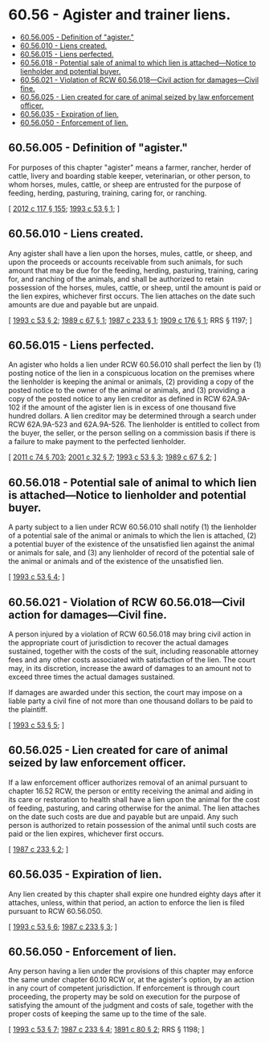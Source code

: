 # 60.56 - Agister and trainer liens.
* [60.56.005 - Definition of "agister."](#6056005---definition-of-agister)
* [60.56.010 - Liens created.](#6056010---liens-created)
* [60.56.015 - Liens perfected.](#6056015---liens-perfected)
* [60.56.018 - Potential sale of animal to which lien is attached—Notice to lienholder and potential buyer.](#6056018---potential-sale-of-animal-to-which-lien-is-attachednotice-to-lienholder-and-potential-buyer)
* [60.56.021 - Violation of RCW  60.56.018—Civil action for damages—Civil fine.](#6056021---violation-of-rcw--6056018civil-action-for-damagescivil-fine)
* [60.56.025 - Lien created for care of animal seized by law enforcement officer.](#6056025---lien-created-for-care-of-animal-seized-by-law-enforcement-officer)
* [60.56.035 - Expiration of lien.](#6056035---expiration-of-lien)
* [60.56.050 - Enforcement of lien.](#6056050---enforcement-of-lien)
## 60.56.005 - Definition of "agister."
For purposes of this chapter "agister" means a farmer, rancher, herder of cattle, livery and boarding stable keeper, veterinarian, or other person, to whom horses, mules, cattle, or sheep are entrusted for the purpose of feeding, herding, pasturing, training, caring for, or ranching.

\[ [2012 c 117 § 155](https://lawfilesext.leg.wa.gov/biennium/2011-12/Pdf/Bills/Session%20Laws/Senate/6095.SL.pdf?cite=2012%20c%20117%20§%20155); [1993 c 53 § 1](https://lawfilesext.leg.wa.gov/biennium/1993-94/Pdf/Bills/Session%20Laws/Senate/5487-S.SL.pdf?cite=1993%20c%2053%20§%201); \]

## 60.56.010 - Liens created.
Any agister shall have a lien upon the horses, mules, cattle, or sheep, and upon the proceeds or accounts receivable from such animals, for such amount that may be due for the feeding, herding, pasturing, training, caring for, and ranching of the animals, and shall be authorized to retain possession of the horses, mules, cattle, or sheep, until the amount is paid or the lien expires, whichever first occurs. The lien attaches on the date such amounts are due and payable but are unpaid.

\[ [1993 c 53 § 2](https://lawfilesext.leg.wa.gov/biennium/1993-94/Pdf/Bills/Session%20Laws/Senate/5487-S.SL.pdf?cite=1993%20c%2053%20§%202); [1989 c 67 § 1](https://leg.wa.gov/CodeReviser/documents/sessionlaw/1989c67.pdf?cite=1989%20c%2067%20§%201); [1987 c 233 § 1](https://leg.wa.gov/CodeReviser/documents/sessionlaw/1987c233.pdf?cite=1987%20c%20233%20§%201); [1909 c 176 § 1](https://leg.wa.gov/CodeReviser/documents/sessionlaw/1909c176.pdf?cite=1909%20c%20176%20§%201); RRS § 1197; \]

## 60.56.015 - Liens perfected.
An agister who holds a lien under RCW 60.56.010 shall perfect the lien by (1) posting notice of the lien in a conspicuous location on the premises where the lienholder is keeping the animal or animals, (2) providing a copy of the posted notice to the owner of the animal or animals, and (3) providing a copy of the posted notice to any lien creditor as defined in RCW 62A.9A-102 if the amount of the agister lien is in excess of one thousand five hundred dollars. A lien creditor may be determined through a search under RCW 62A.9A-523 and 62A.9A-526. The lienholder is entitled to collect from the buyer, the seller, or the person selling on a commission basis if there is a failure to make payment to the perfected lienholder.

\[ [2011 c 74 § 703](https://lawfilesext.leg.wa.gov/biennium/2011-12/Pdf/Bills/Session%20Laws/House/1492-S.SL.pdf?cite=2011%20c%2074%20§%20703); [2001 c 32 § 7](https://lawfilesext.leg.wa.gov/biennium/2001-02/Pdf/Bills/Session%20Laws/Senate/5053.SL.pdf?cite=2001%20c%2032%20§%207); [1993 c 53 § 3](https://lawfilesext.leg.wa.gov/biennium/1993-94/Pdf/Bills/Session%20Laws/Senate/5487-S.SL.pdf?cite=1993%20c%2053%20§%203); [1989 c 67 § 2](https://leg.wa.gov/CodeReviser/documents/sessionlaw/1989c67.pdf?cite=1989%20c%2067%20§%202); \]

## 60.56.018 - Potential sale of animal to which lien is attached—Notice to lienholder and potential buyer.
A party subject to a lien under RCW 60.56.010 shall notify (1) the lienholder of a potential sale of the animal or animals to which the lien is attached, (2) a potential buyer of the existence of the unsatisfied lien against the animal or animals for sale, and (3) any lienholder of record of the potential sale of the animal or animals and of the existence of the unsatisfied lien.

\[ [1993 c 53 § 4](https://lawfilesext.leg.wa.gov/biennium/1993-94/Pdf/Bills/Session%20Laws/Senate/5487-S.SL.pdf?cite=1993%20c%2053%20§%204); \]

## 60.56.021 - Violation of RCW  60.56.018—Civil action for damages—Civil fine.
A person injured by a violation of RCW 60.56.018 may bring civil action in the appropriate court of jurisdiction to recover the actual damages sustained, together with the costs of the suit, including reasonable attorney fees and any other costs associated with satisfaction of the lien. The court may, in its discretion, increase the award of damages to an amount not to exceed three times the actual damages sustained.

If damages are awarded under this section, the court may impose on a liable party a civil fine of not more than one thousand dollars to be paid to the plaintiff.

\[ [1993 c 53 § 5](https://lawfilesext.leg.wa.gov/biennium/1993-94/Pdf/Bills/Session%20Laws/Senate/5487-S.SL.pdf?cite=1993%20c%2053%20§%205); \]

## 60.56.025 - Lien created for care of animal seized by law enforcement officer.
If a law enforcement officer authorizes removal of an animal pursuant to chapter 16.52 RCW, the person or entity receiving the animal and aiding in its care or restoration to health shall have a lien upon the animal for the cost of feeding, pasturing, and caring otherwise for the animal. The lien attaches on the date such costs are due and payable but are unpaid. Any such person is authorized to retain possession of the animal until such costs are paid or the lien expires, whichever first occurs.

\[ [1987 c 233 § 2](https://leg.wa.gov/CodeReviser/documents/sessionlaw/1987c233.pdf?cite=1987%20c%20233%20§%202); \]

## 60.56.035 - Expiration of lien.
Any lien created by this chapter shall expire one hundred eighty days after it attaches, unless, within that period, an action to enforce the lien is filed pursuant to RCW 60.56.050.

\[ [1993 c 53 § 6](https://lawfilesext.leg.wa.gov/biennium/1993-94/Pdf/Bills/Session%20Laws/Senate/5487-S.SL.pdf?cite=1993%20c%2053%20§%206); [1987 c 233 § 3](https://leg.wa.gov/CodeReviser/documents/sessionlaw/1987c233.pdf?cite=1987%20c%20233%20§%203); \]

## 60.56.050 - Enforcement of lien.
Any person having a lien under the provisions of this chapter may enforce the same under chapter 60.10 RCW or, at the agister's option, by an action in any court of competent jurisdiction. If enforcement is through court proceeding, the property may be sold on execution for the purpose of satisfying the amount of the judgment and costs of sale, together with the proper costs of keeping the same up to the time of the sale.

\[ [1993 c 53 § 7](https://lawfilesext.leg.wa.gov/biennium/1993-94/Pdf/Bills/Session%20Laws/Senate/5487-S.SL.pdf?cite=1993%20c%2053%20§%207); [1987 c 233 § 4](https://leg.wa.gov/CodeReviser/documents/sessionlaw/1987c233.pdf?cite=1987%20c%20233%20§%204); [1891 c 80 § 2](https://leg.wa.gov/CodeReviser/documents/sessionlaw/1891c80.pdf?cite=1891%20c%2080%20§%202); RRS § 1198; \]

